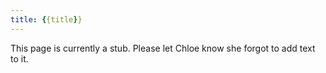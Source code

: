 ```yaml
---
title: {{title}}
---
```


This page is currently a stub. Please let Chloe know she forgot to add text to it.